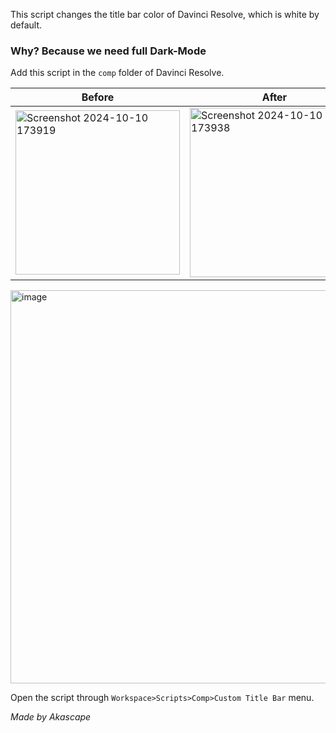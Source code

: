 This script changes the title bar color of Davinci Resolve, which is white by default.
### Why? Because we need full Dark-Mode

Add this script in the `comp` folder of Davinci Resolve.

| Before | After |
|------| -----|
| <img width="263" alt="Screenshot 2024-10-10 173919" src="https://github.com/user-attachments/assets/69e24107-ee13-4d54-bca5-81740464b8c7"> | <img width="271" alt="Screenshot 2024-10-10 173938" src="https://github.com/user-attachments/assets/a7c09c16-33ac-4e8b-afdc-90f39085bce3"> |

<img width="629" alt="image" src="https://github.com/user-attachments/assets/1432d8d3-b725-4290-bfef-8d7baab84dda">

Open the script through `Workspace>Scripts>Comp>Custom Title Bar` menu.

_Made by Akascape_
